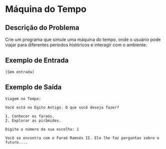 # Máquina do Tempo

## Descrição do Problema

Crie um programa que simule uma máquina do tempo, onde o usuário pode viajar para diferentes períodos históricos e interagir com o ambiente.

## Exemplo de Entrada

```
(Sem entrada)
```

## Exemplo de Saída

```
Viagem no Tempo:

Você está no Egito Antigo. O que você deseja fazer?

1. Conhecer os faraós.
2. Explorar as pirâmides.

Digite o número da sua escolha: 1

Você se encontra com o Faraó Ramsés II. Ele lhe faz perguntas sobre o futuro....
```
